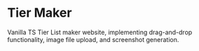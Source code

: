 # Tier Maker

Vanilla TS Tier List maker website, implementing drag-and-drop functionality, image file upload, and screenshot generation.
